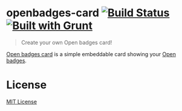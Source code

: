 openbadges-card [![Build Status](https://travis-ci.org/l-lin/openbadges-card.png?branch=master)](https://travis-ci.org/l-lin/openbadges-card) [![Built with Grunt](https://cdn.gruntjs.com/builtwith.png)](http://gruntjs.com/)
================
> Create your own Open badges card!

[Open badges card](http://l-lin.github.io/openbadges-card/) is a simple embeddable card showing your [Open badges](https://backpack.openbadges.org/).

License
================
[MIT License](http://en.wikipedia.org/wiki/MIT_License)
